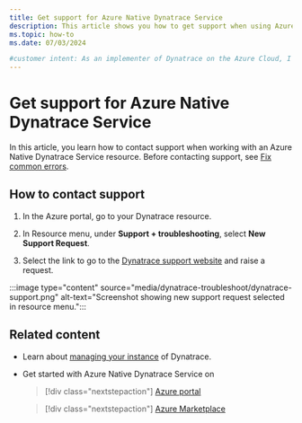 ```yaml
---
title: Get support for Azure Native Dynatrace Service
description: This article shows you how to get support when using Azure Native Dynatrace Service on the Azure Cloud.
ms.topic: how-to
ms.date: 07/03/2024

#customer intent: As an implementer of Dynatrace on the Azure Cloud, I want to file a support request so that I can get unblocked.
---
```


# Get support for Azure Native Dynatrace Service

In this article, you learn how to contact support when working with an Azure Native Dynatrace Service resource. Before contacting support, see [Fix common errors](dynatrace-troubleshoot.md).

## How to contact support

1. In the Azure portal, go to your Dynatrace resource.

1. In Resource menu, under **Support + troubleshooting**, select **New Support Request**.

1. Select the link to go to the [Dynatrace support website](https://support.dynatrace.com/) and raise a request.

:::image type="content" source="media/dynatrace-troubleshoot/dynatrace-support.png" alt-text="Screenshot showing new support request selected in resource menu.":::

## Related content

- Learn about [managing your instance](dynatrace-how-to-manage.md) of Dynatrace.
- Get started with Azure Native Dynatrace Service on

    > [!div class="nextstepaction"]
    > [Azure portal](https://portal.azure.com/#view/HubsExtension/BrowseResource/resourceType/Dynatrace.Observability%2Fmonitors)

    > [!div class="nextstepaction"]
    > [Azure Marketplace](https://azuremarketplace.microsoft.com/marketplace/apps/dynatrace.dynatrace_portal_integration?tab=Overview)
